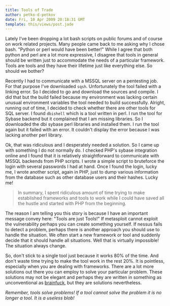 ```yaml
---
title: Tools of Trade
author: petko-d-petkov
date: Fri, 10 Apr 2009 20:18:31 GMT
template: this/views/post.jade
---
```


Lately I've been dropping a lot bash scripts on public forums and of course on work related projects. Many people came back to me asking why I chose bash. "Python or perl would have been better!" While I agree that both python and perl are a lot more expressive, I disagree that tools in general should be written just to accommodate the needs of a particular framework. Tools are tools and they have their lifetime just like everything else. So should we bother?

Recently I had to communicate with a MSSQL server on a pentesting job. For that purpose I've downloaded `sqsh`. Unfortunately the tool failed with a linking error. So I decided to go and download the sources and compile. I did that but the build failed because my environment was lacking certain unusual environment variables the tool needed to build successfully. Alright, running out of time, I decided to check whether there are other tools for SQL server. I found `dbishell` which is a tool written in perl. I run the tool for Sybase backend but it complained that I am missing libraries. So I downloaded the dbi sybase perl libraries and installed them. I run the tool again but it failed with an error. It couldn't display the error because I was lacking another perl library.

Ok, that was ridiculous and I desperately needed a solution. So I came up with something I do not normally do. I checked PHP's sybase integration online and I found that it is relatively straightforward to communicate with MSSQL backends from PHP scripts. I wrote a simple script to bruteforce the login with several passwords I had at hand. Once I found the login, lucky me, I wrote another script, again in PHP, just to dump various information from the database such as other database users and their hashes. Lucky me!

> In summary, I spent ridiculous amount of time trying to make established frameworks and tools to work while I could have saved all the hustle and started with PHP from the beginning.

The reason I am telling you this story is because I have an important message convey here: "Tools are just Tools!" If metasploit cannot exploit the vulnerability perhaps you can create something yourself. If nessus fails to detect a problem, perhaps there is another approach you should use to handle the situation. We often start a new framework or tool and suddenly decide that it should handle all situations. Well that is virtually impossible! The situation always change.

So, don't stick to a single tool just because it works 80% of the time. And don't waste time trying to make the tool work in the rest 20%. It is pointless, especially when you are dealing with frameworks. There are a lot more solutions out there you can employ to solve your particular problem. These solutions may not be elegant and perhaps they are written in something as unconventional as [brainfuck](http://en.wikipedia.org/wiki/Brainfuck), but they are solutions nevertheless.

_Remember, tools solve problems! If a tool cannot solve the problem it is no longer a tool. It is a useless blob!_
